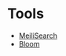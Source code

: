 # Tools

- [MeiliSearch](https://docs.meilisearch.com/guides/#getting-started)
- [Bloom](https://bloom.sh/)